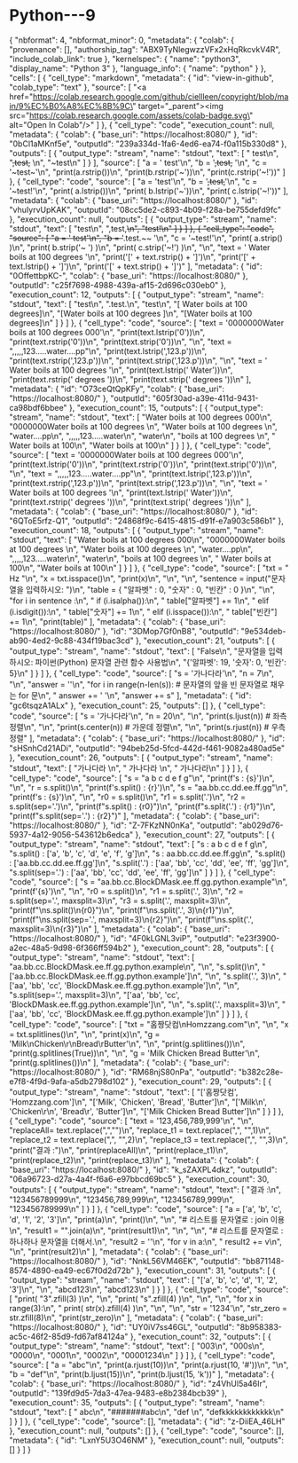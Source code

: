 # Python---9

{
  "nbformat": 4,
  "nbformat_minor": 0,
  "metadata": {
    "colab": {
      "provenance": [],
      "authorship_tag": "ABX9TyNlegwzzVFx2xHqRkcvkV4R",
      "include_colab_link": true
    },
    "kernelspec": {
      "name": "python3",
      "display_name": "Python 3"
    },
    "language_info": {
      "name": "python"
    }
  },
  "cells": [
    {
      "cell_type": "markdown",
      "metadata": {
        "id": "view-in-github",
        "colab_type": "text"
      },
      "source": [
        "<a href=\"https://colab.research.google.com/github/ciellleen/copyright/blob/main/9%EC%B0%A8%EC%8B%9C\" target=\"_parent\"><img src=\"https://colab.research.google.com/assets/colab-badge.svg\" alt=\"Open In Colab\"/></a>"
      ]
    },
    {
      "cell_type": "code",
      "execution_count": null,
      "metadata": {
        "colab": {
          "base_uri": "https://localhost:8080/"
        },
        "id": "0bCl1aMKnf5e",
        "outputId": "239a334d-1fa6-4ed6-ea74-f0a115b330d8"
      },
      "outputs": [
        {
          "output_type": "stream",
          "name": "stdout",
          "text": [
            " test\n",
            "~~,test,~~ \n",
            "~test\n"
          ]
        }
      ],
      "source": [
        "a = ' test'\n",
        "b = '~~,test,~~ '\n",
        "c = '~test~'\n",
        "print(a.rstrip())\n",
        "print(b.rstrip('~'))\n",
        "print(c.rstrip('~!'))"
      ]
    },
    {
      "cell_type": "code",
      "source": [
        "a = 'test'\n",
        "b = '~~,test,~~'\n",
        "c = '~test!'\n",
        "print( a.lstrip())\n",
        "print( b.lstrip('~'))\n",
        "print( c.lstrip('~!'))"
      ],
      "metadata": {
        "colab": {
          "base_uri": "https://localhost:8080/"
        },
        "id": "vhuIyrvUpKAK",
        "outputId": "08cc5de2-c893-4b09-f28a-be755defd9fc"
      },
      "execution_count": null,
      "outputs": [
        {
          "output_type": "stream",
          "name": "stdout",
          "text": [
            "test\n",
            ",test,~~\n",
            "test!\n"
          ]
        }
      ]
    },
    {
      "cell_type": "code",
      "source": [
        "a = ' test'\n",
        "b = '~~.test.~~ '\n",
        "c = '~test!'\n",
        "print( a.strip() )\n",
        "print( b.strip('~ ') )\n",
        "print( c.strip('~!') )\n",
        "\n",
        "text = ' Water boils at 100 degrees '\n",
        "print('[' + text.rstrip() + ']')\n",
        "print('[' + text.lstrip() + ']')\n",
        "print('[' + text.strip() + ']')"
      ],
      "metadata": {
        "id": "0OffettbpKC-",
        "colab": {
          "base_uri": "https://localhost:8080/"
        },
        "outputId": "c25f7698-4988-439a-af15-2d696c030eb0"
      },
      "execution_count": 12,
      "outputs": [
        {
          "output_type": "stream",
          "name": "stdout",
          "text": [
            "test\n",
            ".test.\n",
            "test\n",
            "[ Water boils at 100 degrees]\n",
            "[Water boils at 100 degrees ]\n",
            "[Water boils at 100 degrees]\n"
          ]
        }
      ]
    },
    {
      "cell_type": "code",
      "source": [
        "text = '0000000Water boils at 100 degrees 000'\n",
        "print(text.lstrip('0'))\n",
        "print(text.rstrip('0'))\n",
        "print(text.strip('0'))\n",
        "\n",
        "text = \",,,,,123.....water....pp\"\n",
        "print(text.lstrip(',123.p'))\n",
        "print(text.rstrip(',123.p'))\n",
        "print(text.strip(',123.p'))\n",
        "\n",
        "text = ' Water boils at 100 degrees '\n",
        "print(text.lstrip(' Water'))\n",
        "print(text.rstrip(' degrees '))\n",
        "print(text.strip(' degrees '))\n"
      ],
      "metadata": {
        "id": "O73ceQtQpKFy",
        "colab": {
          "base_uri": "https://localhost:8080/"
        },
        "outputId": "605f30ad-a39e-411d-9431-ca98bdf6bbee"
      },
      "execution_count": 15,
      "outputs": [
        {
          "output_type": "stream",
          "name": "stdout",
          "text": [
            "Water boils at 100 degrees 000\n",
            "0000000Water boils at 100 degrees \n",
            "Water boils at 100 degrees \n",
            "water....pp\n",
            ",,,,,123.....water\n",
            "water\n",
            "boils at 100 degrees \n",
            " Water boils at 100\n",
            "Water boils at 100\n"
          ]
        }
      ]
    },
    {
      "cell_type": "code",
      "source": [
        "text = '0000000Water boils at 100 degrees 000'\n",
        "print(text.lstrip('0'))\n",
        "print(text.rstrip('0'))\n",
        "print(text.strip('0'))\n",
        "\n",
        "text = \",,,,,123.....water....pp\"\n",
        "print(text.lstrip(',123.p'))\n",
        "print(text.rstrip(',123.p'))\n",
        "print(text.strip(',123.p'))\n",
        "\n",
        "text = ' Water boils at 100 degrees '\n",
        "print(text.lstrip(' Water'))\n",
        "print(text.rstrip(' degrees '))\n",
        "print(text.strip(' degrees '))\n"
      ],
      "metadata": {
        "colab": {
          "base_uri": "https://localhost:8080/"
        },
        "id": "6QToE5rfz-Q1",
        "outputId": "24868f9c-6415-4815-d91f-e7a903c586b1"
      },
      "execution_count": 18,
      "outputs": [
        {
          "output_type": "stream",
          "name": "stdout",
          "text": [
            "Water boils at 100 degrees 000\n",
            "0000000Water boils at 100 degrees \n",
            "Water boils at 100 degrees \n",
            "water....pp\n",
            ",,,,,123.....water\n",
            "water\n",
            "boils at 100 degrees \n",
            " Water boils at 100\n",
            "Water boils at 100\n"
          ]
        }
      ]
    },
    {
      "cell_type": "code",
      "source": [
        "txt = \"  Hz  \"\n",
        "x = txt.isspace()\n",
        "print(x)\n",
        "\n",
        "\n",
        "sentence = input(\"문자열을 입력하시오: \")\n",
        "table = { \"알파벳\" : 0, \"숫자\" : 0, \"빈칸\" : 0 }\n",
        "\n",
        "for i in sentence :\n",
        "    if (i.isalpha()):\n",
        "        table[\"알파벳\"] += 1\n",
        "    elif (i.isdigit()):\n",
        "        table[\"숫자\"] += 1\n",
        "    elif (i.isspace()):\n",
        "        table[\"빈칸\"] += 1\n",
        "print(table)"
      ],
      "metadata": {
        "colab": {
          "base_uri": "https://localhost:8080/"
        },
        "id": "3DMop7Gf0nB8",
        "outputId": "9e534deb-ab90-4ed2-9c88-434f19bac3cd"
      },
      "execution_count": 21,
      "outputs": [
        {
          "output_type": "stream",
          "name": "stdout",
          "text": [
            "False\n",
            "문자열을 입력하시오: 파이썬(Python)  문자열 관련 함수 사용법\n",
            "{'알파벳': 19, '숫자': 0, '빈칸': 5}\n"
          ]
        }
      ]
    },
    {
      "cell_type": "code",
      "source": [
        "s = '가나다라'\n",
        "n = 7\n",
        "\n",
        "answer = ''\n",
        "for i in range(n-len(s)): # 문자열의 앞을 빈 문자열로 채우는 for 문\n",
        "    answer += ' '\n",
        "answer += s"
      ],
      "metadata": {
        "id": "gc6tsqzA1ALx"
      },
      "execution_count": 25,
      "outputs": []
    },
    {
      "cell_type": "code",
      "source": [
        "s = '가나다라'\n",
        "n = 20\n",
        "\n",
        "print(s.ljust(n)) # 좌측 정렬\n",
        "\n",
        "print(s.center(n)) # 가운데 정렬\n",
        "\n",
        "print(s.rjust(n)) # 우측 정렬"
      ],
      "metadata": {
        "colab": {
          "base_uri": "https://localhost:8080/"
        },
        "id": "sHSnhCd21ADi",
        "outputId": "94beb25d-5fcd-442d-f461-9082a480ad5e"
      },
      "execution_count": 26,
      "outputs": [
        {
          "output_type": "stream",
          "name": "stdout",
          "text": [
            "가나다라                \n",
            "        가나다라        \n",
            "                가나다라\n"
          ]
        }
      ]
    },
    {
      "cell_type": "code",
      "source": [
        "s = \"a b c d e f g\"\n",
        "print(f's         : {s}')\n",
        "\n",
        "r = s.split()\n",
        "print(f's.split() : {r}')\n",
        "s = \"aa.bb.cc.dd.ee.ff.gg\"\n",
        "print(f's                : {s}')\n",
        "\n",
        "r0 = s.split()\n",
        "r1 = s.split('.')\n",
        "r2 = s.split(sep='.')\n",
        "print(f\"s.split()        : {r0}\")\n",
        "print(f\"s.split('.')     : {r1}\")\n",
        "print(f\"s.split(sep='.') : {r2}\")"
      ],
      "metadata": {
        "colab": {
          "base_uri": "https://localhost:8080/"
        },
        "id": "Z-7FKzNN0nKa",
        "outputId": "ab029d76-5937-4a12-9056-543612b6edca"
      },
      "execution_count": 27,
      "outputs": [
        {
          "output_type": "stream",
          "name": "stdout",
          "text": [
            "s         : a b c d e f g\n",
            "s.split() : ['a', 'b', 'c', 'd', 'e', 'f', 'g']\n",
            "s                : aa.bb.cc.dd.ee.ff.gg\n",
            "s.split()        : ['aa.bb.cc.dd.ee.ff.gg']\n",
            "s.split('.')     : ['aa', 'bb', 'cc', 'dd', 'ee', 'ff', 'gg']\n",
            "s.split(sep='.') : ['aa', 'bb', 'cc', 'dd', 'ee', 'ff', 'gg']\n"
          ]
        }
      ]
    },
    {
      "cell_type": "code",
      "source": [
        "s = \"aa.bb.cc.BlockDMask.ee.ff.gg.python.example\"\n",
        "print(f'{s}')\n",
        "\n",
        "r0 = s.split()\n",
        "r1 = s.split('.', 3)\n",
        "r2 = s.split(sep='.', maxsplit=3)\n",
        "r3 = s.split('.', maxsplit=3)\n",
        "print(f\"\\ns.split()\\n{r0}\")\n",
        "print(f\"\\ns.split('.', 3)\\n{r1}\")\n",
        "print(f\"\\ns.split(sep='.', maxsplit=3)\\n{r2}\")\n",
        "print(f\"\\ns.split('.', maxsplit=3)\\n{r3}\")\n"
      ],
      "metadata": {
        "colab": {
          "base_uri": "https://localhost:8080/"
        },
        "id": "4F0kLGNL3viP",
        "outputId": "e23f3900-a2ec-48a5-9d98-6f366ff594b2"
      },
      "execution_count": 28,
      "outputs": [
        {
          "output_type": "stream",
          "name": "stdout",
          "text": [
            "aa.bb.cc.BlockDMask.ee.ff.gg.python.example\n",
            "\n",
            "s.split()\n",
            "['aa.bb.cc.BlockDMask.ee.ff.gg.python.example']\n",
            "\n",
            "s.split('.', 3)\n",
            "['aa', 'bb', 'cc', 'BlockDMask.ee.ff.gg.python.example']\n",
            "\n",
            "s.split(sep='.', maxsplit=3)\n",
            "['aa', 'bb', 'cc', 'BlockDMask.ee.ff.gg.python.example']\n",
            "\n",
            "s.split('.', maxsplit=3)\n",
            "['aa', 'bb', 'cc', 'BlockDMask.ee.ff.gg.python.example']\n"
          ]
        }
      ]
    },
    {
      "cell_type": "code",
      "source": [
        "txt = \"홈짱닷컴\\nHomzzang.com\"\n",
        "\n",
        "x = txt.splitlines()\n",
        "\n",
        "print(x)\n",
        "g = 'Milk\\nChicken\\r\\nBread\\rButter'\n",
        "\n",
        "print(g.splitlines())\n",
        "print(g.splitlines(True))\n",
        "\n",
        "g = 'Milk Chicken Bread Butter'\n",
        "print(g.splitlines())\n"
      ],
      "metadata": {
        "colab": {
          "base_uri": "https://localhost:8080/"
        },
        "id": "RM68njS80nPa",
        "outputId": "b382c28e-e7f8-4f9d-9afa-a5db2798d102"
      },
      "execution_count": 29,
      "outputs": [
        {
          "output_type": "stream",
          "name": "stdout",
          "text": [
            "['홈짱닷컴', 'Homzzang.com']\n",
            "['Milk', 'Chicken', 'Bread', 'Butter']\n",
            "['Milk\\n', 'Chicken\\r\\n', 'Bread\\r', 'Butter']\n",
            "['Milk Chicken Bread Butter']\n"
          ]
        }
      ]
    },
    {
      "cell_type": "code",
      "source": [
        "text = '123,456,789,999'\n",
        "\n",
        "replaceAll= text.replace(\",\",\"\")\n",
        "replace_t1 = text.replace(\",\", \"\",1)\n",
        "replace_t2 = text.replace(\",\", \"\",2)\n",
        "replace_t3 = text.replace(\",\", \"\",3)\n",
        "print(\"결과 :\")\n",
        "print(replaceAll)\n",
        "print(replace_t1)\n",
        "print(replace_t2)\n",
        "print(replace_t3)\n"
      ],
      "metadata": {
        "colab": {
          "base_uri": "https://localhost:8080/"
        },
        "id": "k_sZAXPL4dkz",
        "outputId": "06a96723-d27a-4a4f-f6a6-e97bbcd69bc5"
      },
      "execution_count": 30,
      "outputs": [
        {
          "output_type": "stream",
          "name": "stdout",
          "text": [
            "결과 :\n",
            "123456789999\n",
            "123456,789,999\n",
            "123456789,999\n",
            "123456789999\n"
          ]
        }
      ]
    },
    {
      "cell_type": "code",
      "source": [
        "a = ['a', 'b', 'c', 'd', '1', '2', '3']\n",
        "print(a)\n",
        "print()\n",
        "\n",
        "# 리스트를 문자열로 : join 이용\n",
        "result1 = \"\".join(a)\n",
        "print(result1)\n",
        "\n",
        "\n",
        "# 리스트를 문자열로 : 하나하나 문자열을 더해서.\n",
        "result2 = ''\n",
        "for v in a:\n",
        "    result2 += v\n",
        "\n",
        "print(result2)\n"
      ],
      "metadata": {
        "colab": {
          "base_uri": "https://localhost:8080/"
        },
        "id": "NnkL56VM46EK",
        "outputId": "bb871148-8574-4890-ea49-ec67f0d2d72b"
      },
      "execution_count": 31,
      "outputs": [
        {
          "output_type": "stream",
          "name": "stdout",
          "text": [
            "['a', 'b', 'c', 'd', '1', '2', '3']\n",
            "\n",
            "abcd123\n",
            "abcd123\n"
          ]
        }
      ]
    },
    {
      "cell_type": "code",
      "source": [
        "print( \"3\".zfill(3) )\n",
        "\n",
        "print( \"s\".zfill(4) )\n",
        "\n",
        "\n",
        "for x in range(3):\n",
        "    print( str(x).zfill(4) )\n",
        "\n",
        "\n",
        "str = '1234'\n",
        "str_zero = str.zfill(8)\n",
        "print(str_zero)\n"
      ],
      "metadata": {
        "colab": {
          "base_uri": "https://localhost:8080/"
        },
        "id": "UY0iV7ss46GL",
        "outputId": "8b958383-ac5c-46f2-85d9-fd67af84124a"
      },
      "execution_count": 32,
      "outputs": [
        {
          "output_type": "stream",
          "name": "stdout",
          "text": [
            "003\n",
            "000s\n",
            "0000\n",
            "0001\n",
            "0002\n",
            "00001234\n"
          ]
        }
      ]
    },
    {
      "cell_type": "code",
      "source": [
        "a = \"abc\"\n",
        "print(a.rjust(10))\n",
        "print(a.rjust(10, '#'))\n",
        "\n",
        "b = \"def\"\n",
        "print(b.ljust(15))\n",
        "print(b.ljust(15, 'k'))"
      ],
      "metadata": {
        "colab": {
          "base_uri": "https://localhost:8080/"
        },
        "id": "z4VhUl5a46Ir",
        "outputId": "139fd9d5-7da3-47ea-9483-e8b2384bcb39"
      },
      "execution_count": 35,
      "outputs": [
        {
          "output_type": "stream",
          "name": "stdout",
          "text": [
            "       abc\n",
            "#######abc\n",
            "def            \n",
            "defkkkkkkkkkkkk\n"
          ]
        }
      ]
    },
    {
      "cell_type": "code",
      "source": [],
      "metadata": {
        "id": "z-DiiEA_46LH"
      },
      "execution_count": null,
      "outputs": []
    },
    {
      "cell_type": "code",
      "source": [],
      "metadata": {
        "id": "LxnY5U3O46NM"
      },
      "execution_count": null,
      "outputs": []
    }
  ]
}
